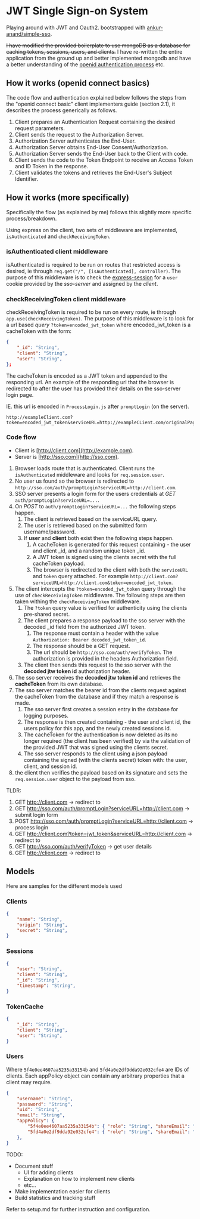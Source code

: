 # JWT Single Sign-on System

Playing around with JWT and Oauth2. bootstrapped with [ankur-anand/simple-sso](https://github.com/ankur-anand/simple-sso).

~~I have modified the provided boilerplate to use mongoDB as a database for caching tokens, sessions, users, and clients.~~
I have re-written the entire application from the ground up and better implemented mongodb and have a better understanding of the [openid authentication process](https://openid.net/specs/openid-connect-basic-1_0.html#CodeFlow) etc.

## How it works (openid connect basics)

The code flow and authentication explained below follows the steps from the "openid connect basic" client implementers guide (section 2.1), it describes the process generically as follows.

1. Client prepares an Authentication Request containing the desired request parameters.
2. Client sends the request to the Authorization Server.
3. Authorization Server authenticates the End-User.
4. Authorization Server obtains End-User Consent/Authorization.
5. Authorization Server sends the End-User back to the Client with code.
6. Client sends the code to the Token Endpoint to receive an Access Token and ID Token in the response.
7. Client validates the tokens and retrieves the End-User's Subject Identifier.

## How it works (more specifically)

Specifically the flow (as explained by me) follows this slightly more specific process/breakdown.

Using express on the client, two sets of middleware are implemented, `isAuthenticated` and `checkReceivingToken`.

### isAuthenticated client middleware

isAuthenticated is required to be run on routes that restricted access is desired, ie through `req.get("/", [isAuthenticated], controller)`. The purpose of this middleware is to check the [express-session](https://www.npmjs.com/package/express-session) for a `user` cookie provided by the *sso-server* and assigned by the *client*.

### checkReceivingToken client middleware

checkReceivingToken is required to be run on every route, ie through `app.use(checkReceivingToken)`. The purpose of this middleware is to look for a url based *query* `?token=encoded_jwt_token` where encoded_jwt_token is a cacheToken with the form:

```json
{
	"_id": "String",
	"client": "String",
	"user": "String",
};
```

The cacheToken is encoded as a JWT token and appended to the responding url. An example of the responding url that the browser is redirected to after the user has provided their details on the sso-server login page.

IE. this url is encoded in `ProcessLogin.js` after `promptLogin` (on the server).

```none
http://exampleClient.com?token=encoded_jwt_token&serviceURL=http://exampleCLient.com/originalPage
```

### Code flow

* Client is [http://client.com](http://example.com).
* Server is [http://sso.com](http://sso.com).

1. Browser loads route that is authenticated. Client runs the `isAuthenticated` middleware and looks for `req.session.user`.
2. No user us found so the browser is redirected to `http://sso.com/auth/promptLogin?serviceURL=http://client.com`.
3. SSO server presents a login form for the users credentials at *GET* `auth/promptLogin?serviceURL=...`.
4. On *POST* to `auth/promptLogin?serviceURL=...` the following steps happen.
   1. The client is retrieved based on the serviceURL query.
   2. The user is retrieved based on the submitted form username/password.
   3. If **user** and **client** both exist then the following steps happen.
      1. A cacheToken is generated for this request containing - the user and client \_id, and a random unique token \_id.
      2. A JWT token is signed using the clients secret with the full cacheToken payload.
      3. The browser is redirected to the client with both the `serviceURL` and `token` query attached. For example `http://client.com?serviceURL=http://client.com&token=encoded_jwt_token`.
5. The client intercepts the `?token=encoded_jwt_token` query through the use of `checkReceivingToken` middleware. The following steps are then taken withing the `checkReceivingToken` middleware.
   1. The `?token` query value is verified for authenticity using the clients pre-shared secret.
   2. The client prepares a response payload to the sso server with the decoded _id field from the authorized JWT token.
      1. The response must contain a header with the value `Authorization: Bearer decoded_jwt_token_id`.
      2. The response should be a GET request.
      3. The url should be `http://sso.com/auth/verifyToken`. The authorization is provided in the headers Authorization field.
   3. The client then sends this request to the sso server with the **decoded jtw token id** authorization header.
6. The sso server receives the **decoded jtw token id** and retrieves the **cacheToken** from its own database.
7. The sso server matches the bearer id from the clients request against the cacheToken from the database and if they match a response is made.
   1. The sso server first creates a session entry in the database for logging purposes.
   2. The response is then created containing - the user and client id, the users policy for this app, and the newly created sessions id.
   3. The cacheToken for the authentication is now deleted as its no longer required (the client has been verified) by via the validation of the provided JWT that was signed using the clients secret.
   4. The sso server responds to the client using a json payload containing the signed (with the clients secret) token with: the user, client, and session id.
8. the client then verifies the payload based on its signature and sets the `req.session.user` object to the payload from sso.

TLDR:

1. GET  http://client.com -> redirect to
2. GET  http://sso.com/auth/promptLogin?serviceURL=http://client.com -> submit login form
3. POST http://sso.com/auth/promptLogin?serviceURL=http://client.com -> process login
4. GET  http://client.com?token=jwt_token&serviceURL=http://client.com -> redirect to
5. GET  http://sso.com/auth/verifyToken -> get user details
6. GET  http://client.com -> redirect to

## Models

Here are samples for the different models used

### Clients

```json
{
	"name": "String",
	"origin": "String",
	"secret": "String",
}
```

### Sessions

```json
{
	"user": "String",
	"client": "String",
	"_id": "String",
	"timestamp": "String",
}
```

### TokenCache

```json
{
	"_id": "String",
	"client": "String",
	"user": "String",
}
```

### Users

Where `5f4e0ee4607aa5235a33154b` and `5fd4a0e2df9dda92e032cfe4` are IDs of clients. Each appPolicy object can contain any arbitrary properties that a client may require.

```json
{
	"username": "String",
	"password": "String",
	"uid": "String",
	"email": "String",
	"appPolicy": {
		"5f4e0ee4607aa5235a33154b": { "role": "String", "shareEmail": "Boolean" },
		"5fd4a0e2df9dda92e032cfe4": { "role": "String", "shareEmail": "Boolean" },
	},
}
```

TODO:

* Document stuff
  * UI for adding clients
  * Explanation on how to implement new clients
  * etc...
* Make implementation easier for clients
* Build statistics and tracking stuff

Refer to setup.md for further instruction and configuration.
